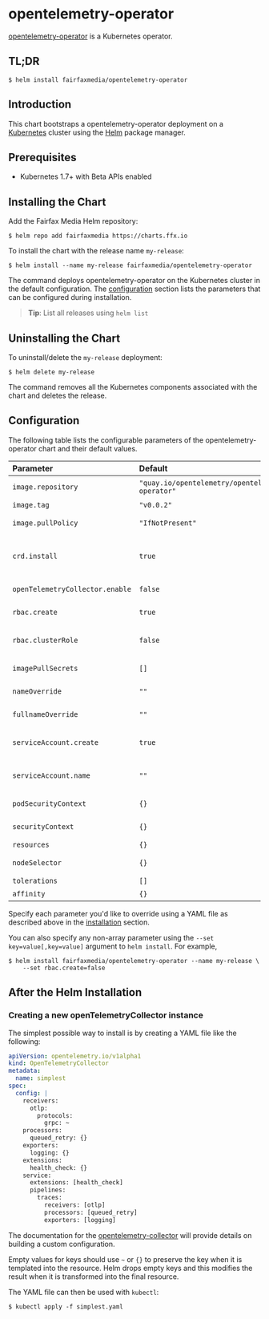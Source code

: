 # opentelemetry-operator

[opentelemetry-operator](https://github.com/fairfaxedia/charts/stable/opentelemetry-operator) is a Kubernetes operator.

## TL;DR

```console
$ helm install fairfaxmedia/opentelemetry-operator
```

## Introduction

This chart bootstraps a opentelemetry-operator deployment on a [Kubernetes](http://kubernetes.io) cluster using the [Helm](https://helm.sh) package manager.

## Prerequisites

- Kubernetes 1.7+ with Beta APIs enabled

## Installing the Chart

Add the Fairfax Media Helm repository:

```console
$ helm repo add fairfaxmedia https://charts.ffx.io
```

To install the chart with the release name `my-release`:

```console
$ helm install --name my-release fairfaxmedia/opentelemetry-operator
```

The command deploys opentelemetry-operator on the Kubernetes cluster in the default configuration. The [configuration](#configuration) section lists the parameters that can be configured during installation.

> **Tip**: List all releases using `helm list`

## Uninstalling the Chart

To uninstall/delete the `my-release` deployment:

```console
$ helm delete my-release
```

The command removes all the Kubernetes components associated with the chart and deletes the release.

## Configuration

The following table lists the configurable parameters of the opentelemetry-operator chart and their default values.

| Parameter                       | Default                                          | Description                        |
|:--------------------------------|:-------------------------------------------------|:-----------------------------------|
| `image.repository`              | `"quay.io/opentelemetry/opentelemetry-operator"` | Image repository                   |
| `image.tag`                     | `"v0.0.2"`                                       | Image tag                          |
| `image.pullPolicy`              | `"IfNotPresent"`                                 | Image pull policy                  |
| `crd.install`                   | `true`                                           | Install custom resource definition |
| `openTelemetryCollector.enable` | `false`                                          | Create specification               |
| `rbac.create`                   | `true`                                           | Create RBAC                        |
| `rbac.clusterRole`              | `false`                                          | Enable clusterRole RBAC            |
| `imagePullSecrets`              | `[]`                                             | Image pull secrets                 |
| `nameOverride`                  | `""`                                             | Name override                      |
| `fullnameOverride`              | `""`                                             | Fullname override                  |
| `serviceAccount.create`         | `true`                                           | Create service account             |
| `serviceAccount.name`           | `""`                                             | Service account name               |
| `podSecurityContext`            | `{}`                                             | Pod security context               |
| `securityContext`               | `{}`                                             | Security context                   |
| `resources`                     | `{}`                                             | Resources                          |
| `nodeSelector`                  | `{}`                                             | Node selector                      |
| `tolerations`                   | `[]`                                             | Tolerations                        |
| `affinity`                      | `{}`                                             | Affinity                           |

Specify each parameter you'd like to override using a YAML file as described above in the [installation](#installing-the-chart) section.

You can also specify any non-array parameter using the `--set key=value[,key=value]` argument to `helm install`. For example,

```console
$ helm install fairfaxmedia/opentelemetry-operator --name my-release \
    --set rbac.create=false
```

## After the Helm Installation

### Creating a new openTelemetryCollector instance

The simplest possible way to install is by creating a YAML file like the following:

```YAML
apiVersion: opentelemetry.io/v1alpha1
kind: OpenTelemetryCollector
metadata:
  name: simplest
spec:
  config: |
    receivers:
      otlp:
        protocols:
          grpc: ~
    processors:
      queued_retry: {}
    exporters:
      logging: {}
    extensions:
      health_check: {}
    service:
      extensions: [health_check]
      pipelines:
        traces:
          receivers: [otlp]
          processors: [queued_retry]
          exporters: [logging]
```

The documentation for the [opentelemetry-collector](https://github.com/open-telemetry/opentelemetry-collector) will provide details on building a custom configuration.

Empty values for keys should use `~` or `{}` to preserve the key when it is templated into the resource. Helm drops empty keys and this modifies the result when it is transformed into the final resource.

The YAML file can then be used with `kubectl`:

```console
$ kubectl apply -f simplest.yaml
```

